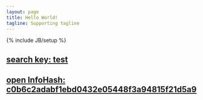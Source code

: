 ```yaml
---
layout: page
title: Hello World!
tagline: Supporting tagline
---
```

{% include JB/setup %}

## [search key: test](mls://search.magnet-links.com/?key=test)

## [open InfoHash: c0b6c2adabf1ebd0432e05448f3a94815f21d5a9](mls://document.magnet-links.com/?infohash=c0b6c2adabf1ebd0432e05448f3a94815f21d5a9)




